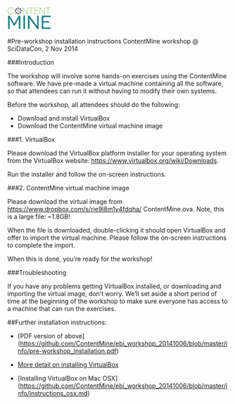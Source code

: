 <img src="https://github.com/ContentMine/ebi_workshop_20141006/raw/master/setup/CM_logo.png" alt="Drawing" style="width: 100px;"/>

#Pre-workshop installation instructions
ContentMine workshop @ SciDataCon, 2 Nov 2014

###Introduction

The workshop will involve some hands-on exercises using the ContentMine software. We have
pre-made a virtual machine containing all the software, so that attendees can run it without having
to modify their own systems.

Before the workshop, all attendees should do the following:

- Download and install VirtualBox
- Download the ContentMine virtual machine image

###1. VirtualBox

Please download the VirtualBox platform installer for your operating system from the VirtualBox
website: https://www.virtualbox.org/wiki/Downloads.

Run the installer and follow the on-screen instructions.

###2. ContentMine virtual machine image

Please download the virtual image from https://www.dropbox.com/s/rie9l8m1v4fdqha/
ContentMine.ova. Note, this is a large file: ~1.8GB!

When the file is downloaded, double-clicking it should open VirtualBox and offer to import the
virtual machine. Please follow the on-screen instructions to complete the import.

When this is done, you’re ready for the workshop!

###Troubleshooting

If you have any problems getting VirtualBox installed, or downloading and importing the virtual
image, don’t worry. We’ll set aside a short period of time at the beginning of the workshop to make
sure everyone has access to a machine that can run the exercises.

##Further installation instructions:

- [PDF version of above] (https://github.com/ContentMine/ebi_workshop_20141006/blob/master/info/pre-workshop_installation.pdf)

- [More detail on installing VirtualBox](https://github.com/ContentMine/ebi_workshop_20141006/blob/master/info/installing_virtual_box.md)

- [Installing VirtualBox on Mac OSX] (https://github.com/ContentMine/ebi_workshop_20141006/blob/master/info/instructions_osx.md)

